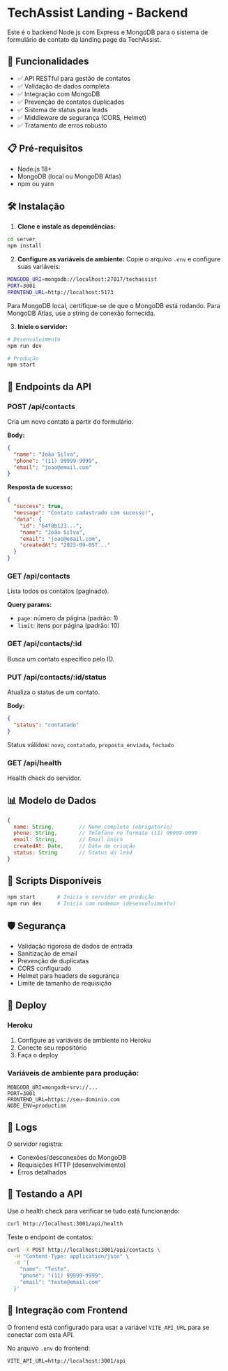# TechAssist Landing - Backend

Este é o backend Node.js com Express e MongoDB para o sistema de formulário de contato da landing page da TechAssist.

## 🚀 Funcionalidades

- ✅ API RESTful para gestão de contatos
- ✅ Validação de dados completa
- ✅ Integração com MongoDB
- ✅ Prevenção de contatos duplicados
- ✅ Sistema de status para leads
- ✅ Middleware de segurança (CORS, Helmet)
- ✅ Tratamento de erros robusto

## 📋 Pré-requisitos

- Node.js 18+ 
- MongoDB (local ou MongoDB Atlas)
- npm ou yarn

## 🛠️ Instalação

1. **Clone e instale as dependências:**
```bash
cd server
npm install
```

2. **Configure as variáveis de ambiente:**
Copie o arquivo `.env` e configure suas variáveis:
```bash
MONGODB_URI=mongodb://localhost:27017/techassist
PORT=3001
FRONTEND_URL=http://localhost:5173
```

Para MongoDB local, certifique-se de que o MongoDB está rodando.
Para MongoDB Atlas, use a string de conexão fornecida.

3. **Inicie o servidor:**
```bash
# Desenvolvimento
npm run dev

# Produção
npm start
```

## 🎯 Endpoints da API

### POST /api/contacts
Cria um novo contato a partir do formulário.

**Body:**
```json
{
  "name": "João Silva",
  "phone": "(11) 99999-9999",
  "email": "joao@email.com"
}
```

**Resposta de sucesso:**
```json
{
  "success": true,
  "message": "Contato cadastrado com sucesso!",
  "data": {
    "id": "64f8b123...",
    "name": "João Silva",
    "email": "joao@email.com",
    "createdAt": "2023-09-05T..."
  }
}
```

### GET /api/contacts
Lista todos os contatos (paginado).

**Query params:**
- `page`: número da página (padrão: 1)
- `limit`: itens por página (padrão: 10)

### GET /api/contacts/:id
Busca um contato específico pelo ID.

### PUT /api/contacts/:id/status
Atualiza o status de um contato.

**Body:**
```json
{
  "status": "contatado"
}
```

Status válidos: `novo`, `contatado`, `proposta_enviada`, `fechado`

### GET /api/health
Health check do servidor.

## 📊 Modelo de Dados

```javascript
{
  name: String,        // Nome completo (obrigatório)
  phone: String,       // Telefone no formato (11) 99999-9999
  email: String,       // Email único
  createdAt: Date,     // Data de criação
  status: String       // Status do lead
}
```

## 🔧 Scripts Disponíveis

```bash
npm start       # Inicia o servidor em produção
npm run dev     # Inicia com nodemon (desenvolvimento)
```

## 🛡️ Segurança

- Validação rigorosa de dados de entrada
- Sanitização de email
- Prevenção de duplicatas
- CORS configurado
- Helmet para headers de segurança
- Limite de tamanho de requisição

## 🚀 Deploy

### Heroku
1. Configure as variáveis de ambiente no Heroku
2. Conecte seu repositório
3. Faça o deploy

### Variáveis de ambiente para produção:
```
MONGODB_URI=mongodb+srv://...
PORT=3001
FRONTEND_URL=https://seu-dominio.com
NODE_ENV=production
```

## 📝 Logs

O servidor registra:
- Conexões/desconexões do MongoDB
- Requisições HTTP (desenvolvimento)
- Erros detalhados

## 🧪 Testando a API

Use o health check para verificar se tudo está funcionando:
```bash
curl http://localhost:3001/api/health
```

Teste o endpoint de contatos:
```bash
curl -X POST http://localhost:3001/api/contacts \
  -H "Content-Type: application/json" \
  -d '{
    "name": "Teste",
    "phone": "(11) 99999-9999",
    "email": "teste@email.com"
  }'
```

## 🤝 Integração com Frontend

O frontend está configurado para usar a variável `VITE_API_URL` para se conectar com esta API.

No arquivo `.env` do frontend:
```
VITE_API_URL=http://localhost:3001/api
```
